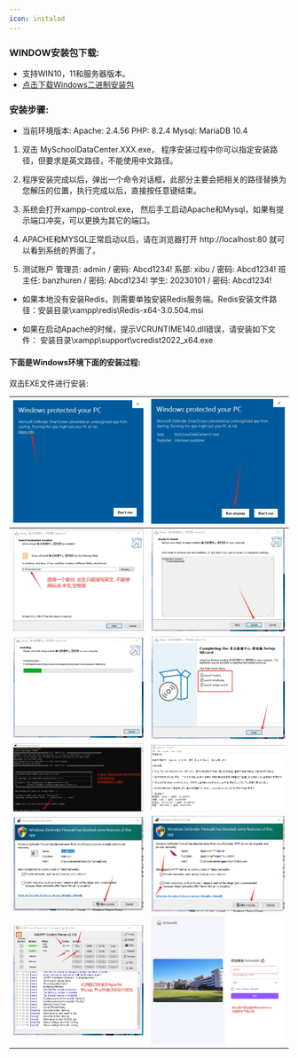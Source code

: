 ```yaml
---
icon: instalod
---
```


### WINDOW安装包下载:
- 支持WIN10，11和服务器版本。
- <a href="https://github.com/SmartSchoolAI/SchoolDataCenter/releases" target="_blank">点击下载Windows二进制安装包</a>

### 安装步骤:

- 当前环境版本: Apache: 2.4.56  PHP: 8.2.4 Mysql: MariaDB 10.4

1. 双击 MySchoolDataCenter.XXX.exe， 程序安装过程中你可以指定安装路径，但要求是英文路径，不能使用中文路径。

2. 程序安装完成以后，弹出一个命令对话框，此部分主要会把相关的路径替换为您解压的位置，执行完成以后，直接按任意键结束。

3. 系统会打开xampp-control.exe， 然后手工启动Apache和Mysql，如果有提示端口冲突，可以更换为其它的端口。

4. APACHE和MYSQL正常启动以后，请在浏览器打开 http://localhost:80 就可以看到系统的界面了。

5. 测试账户
管理员: admin / 密码: Abcd1234!
系部: xibu / 密码: Abcd1234!
班主任: banzhuren / 密码: Abcd1234!
学生: 20230101 / 密码: Abcd1234!

- 如果本地没有安装Redis，则需要单独安装Redis服务端。Redis安装文件路径：安装目录\xampp\redis\Redis-x64-3.0.504.msi

- 如果在启动Apache的时候，提示VCRUNTIME140.dll错误，请安装如下文件： 安装目录\xampp\support\vcredist2022_x64.exe


#### 下面是Windows环境下面的安装过程:

双击EXE文件进行安装:

| <img src="./images/01.png" > | <img src="./images/02.png" > |
|------------------------------------------|------------------------------------------|
| <img src="./images/03.png" > | <img src="./images/04.png" > |
| <img src="./images/05.png" > | <img src="./images/06.png" > |
| <img src="./images/07.png" > | <img src="./images/08.png" > |
| <img src="./images/09.png" > | <img src="./images/10.png" > |
| <img src="./images/11.png" > | <img src="./images/12.png" > |
